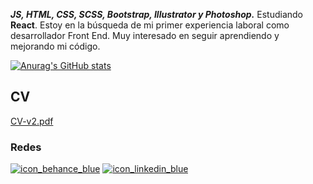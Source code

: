 <i><b>JS, HTML, CSS, SCSS, Bootstrap, Illustrator y Photoshop.</b></i>
Estudiando <b>React</b>.
Estoy en la búsqueda de mi primer experiencia laboral como desarrollador Front End. Muy interesado en seguir aprendiendo y mejorando mi código.

[![Anurag's GitHub stats](https://github-readme-stats.vercel.app/api?username=nicoprten&title_color=0d1117&text_color=0d1117&bg_color=0072e7)](https://github.com/anuraghazra/github-readme-stats)


<h2>CV</h2>

[CV-v2.pdf](https://github.com/nicoprten/nicoprten/files/7308504/CV-v2.pdf)

<h3>Redes</h3>

[![icon_behance_blue](https://user-images.githubusercontent.com/41525219/138456248-b19abbf2-a618-4506-bd0c-4915ac706cc3.png)][1]
[![icon_linkedin_blue](https://user-images.githubusercontent.com/41525219/138456254-f51e84ef-2ef8-4a5e-b8e9-1693559177c5.png)][3]

[1]: https://www.behance.net/nicoprtenjaca
[3]: https://www.linkedin.com/in/nicoprten/

<!--
**nicoprten/nicoprten** is a ✨ _special_ ✨ repository because its `README.md` (this file) appears on your GitHub profile.

Here are some ideas to get you started:

- 🔭 I’m currently working on ...
- 🌱 I’m currently learning ...
- 👯 I’m looking to collaborate on ...
- 🤔 I’m looking for help with ...
- 💬 Ask me about ...
- 📫 How to reach me: ...
- 😄 Pronouns: ...
- ⚡ Fun fact: ...
-->
